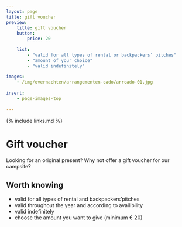 ```yaml
---
layout: page
title: gift voucher
preview: 
    title: gift voucher
    button:
        price: 20
        
    list:
        - "valid for all types of rental or backpackers’ pitches"
        - "amount of your choice"
        - "valid indefinitely"
        
images:
    - /img/overnachten/arrangementen-cado/arrcado-01.jpg
    
insert:
    - page-images-top
    
---
```


{% include links.md %}


# Gift voucher

Looking for an original present? Why not offer a gift voucher for our campsite?

    
## Worth knowing
- valid for all types of rental and backpackers’pitches
- valid throughout the year and according to availibility
- valid indefinitely
- choose the amount you want to give (minimum € 20)










